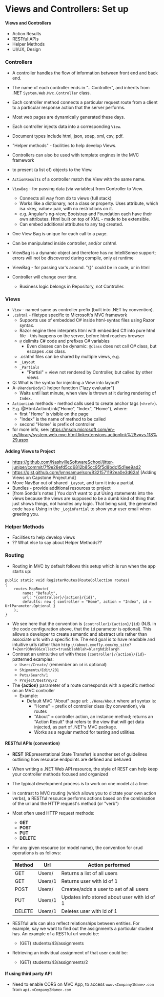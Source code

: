 # Views and Controllers: Set up

#### Views and Controllers
*	Action Results
*	RESTful APIs
*	Helper Methods
*	UI/UX, Design

### Controllers
* A controller handles the flow of information between front end and back end.
* The name of each controller ends in "...Controller", and inherits from .NET `System.Web.Mvc.Controller` class.
* Each controller method connects a particular request route from a client to a particular response action that the server performs.
 * Most web pages are dynamically generated these days.
* Each controller injects data into a corresponding `View`.
 * Document types include html, json, soap, xml, csv, pdf.
* "Helper methods" - facilities to help develop Views.
* Controllers can also be used with template engines in the MVC framework
 * to present (a list of) objects to the View.
* `ActionResults` of a controller match the View with the same name.
* `ViewBag` - for passing data (via variables) from Controller to View.  
  * Connects all way from db to views (full stack)
  * Works like a dictionary, not a class or property.  Uses attribute, which isa  <key, value> pair, with no restrictions on it.
   * e.g. Angular's ng-view; Bootstrap and Foundation each have their own attributes.  Html built on top of XML - made to be extensible.
   * Can embed additional attributes to any tag created.
 * One View Bag is unique for each call to a page.  
 * Can be manipulated inside controller, and/or cshtml.
 * ViewBag is a dynamic object and therefore has no IntelliSense support; errors will not be discovered during compile, only at runtime
 * ViewBag - for passing var's around.
"{}"  could be in code, or in html


* Controller will change over time.
  * Business logic belongs in Repository, not Controller.

### Views
* `View` - named same as controller prefix (built into .NET by convention).
* `.cshtml` - filetype specific to Microsoft's MVC framework
  * Supports use of embedded C# inside html-syntax files using Razor syntax.
  * Razor engine then interprets html with embedded C# into pure html file - this happens on the server, before html reaches browser
  * `@` delimits C# code and prefixes C# variables
     * Even classes can be dynamic: `@class` does not call C# class, but escapes .css class.
  * .cshtml files can be shared by multiple views, e.g.
   * `_Layout`
   * `_Partials`
     * "Partial" = view not rendered by Controller, but called by other views
* Q: What is the syntax for injecting a View into layout?
* A: `@RenderBody()` helper function ("lazy evaluator")
    * Waits until last minute, when view is thrown at it during rendering of `Index`.
* `ActionLink` methods - method calls used to create anchor tags (`<href>`).
 * E.g.
@Html.ActionLink("Home", "Index", "Home"), where:
   *	first "Home" is visible on the page
   *	"Index" is the name of method to be called
   *	second "Home" is prefix of controller
* for more info, see: https://msdn.microsoft.com/en-us/library/system.web.mvc.html.linkextensions.actionlink%28v=vs.118%29.aspx

#### Adding Views to Project
* https://github.com/NashvilleSoftwareSchool/jitter-juniper/commit/7f9e28efd5cd6812b85cc95f5d8bdc15d1ee9ad2
* https://gist.github.com/lynnsamuelson/8321571192ea0e3d62a1    [Adding Views on Capstone Project.md]
* Move NavBar out of shared `_Layout`, and turn it into a partial.
* Bundles - provide additional resources to project
* [from Sonda's notes:] You don’t want to put Using statements into the views because the views are supposed to be a dumb kind of thing that just shows things, not handles any logic. That being said, the generated code has a Using in the `_LoginPartial` to show your user email when greeting you.


### Helper Methods
* Facilities to help develop views
* ?? What else to say about Helper Methods??

### Routing
* Routing in MVC by default follows this setup which is run when the app starts up:
```
public static void RegisterRoutes(RouteCollection routes)  
{
    routes.MapRoute(
        name: "Default",
        url: "{controller}/{action}/{id}",
        defaults: new { controller = "Home", action = "Index", id = UrlParameter.Optional }
    );
}
```
* We see here that the convention is `{controller}/{action}/{id}` (N.B. in the code configuration above, that the `id` parameter is optional). This allows a developer to create semantic and abstract urls rather than associate urls with a specific file. The end goal is to have readable and intuitive urls rather than `http://about.exofly.com/my_site?f=2enr93hv98&collect=true&blahblah=blarghdiblargh`
* Contrast an unintuitive url with these `{controller}/{action}/{id}`-patterned examples:
  * `Users/Create/`      (remember an `id` is optional)
  * `Shipments/Edit/231`
  * `Pets/Search/1`
  * `Project/Destroy/2`
* The **{action}** parameter of a route corresponds with a specific method on an MVC controller
  * Example:
    * Default MVC "About" page url:  `./Home/About` where url syntax is:
      *	"Home" = prefix of controller class (by convention), via routes
      *	"About" = controller action, an instance method; returns an "Action Result" that refers to the view that will get data injected, as part of .NET's MVC package.  
      * Works as a regular method for testing and utilities.

#### RESTful APIs (convention)
* **REST** (REpresentational State Transfer) is another set of guidelines outlining how resource endpoints are defined and behaved
* When writing a .NET Web API resource, the style of REST can help keep your controller methods focused and organized
* The typical development process is to work on one model at a time.
* In contrast to MVC routing (which allows you to dictate your own action verbs), a RESTful resource performs actions based on the combination of the url and the HTTP request's method (or "verb")
* Most often used HTTP request methods:
  * **GET**
  * **POST**
  * **PUT**
  * **DELETE**
* For any given resource (or model name), the convention for crud operations is as follows:

  | Method  | Url      | Action performed |
  | ------- | -------- | ----------------------------- |
  | GET     | Users/   | Returns a list of all users   |
  | GET     | Users/1  | Returns user with id of 1     |
  | POST    | Users/   | Creates/adds a user to set of all users |
  | PUT     | Users/1  | Updates info stored about user with id of 1 |
  | DELETE  | Users/1  | Deletes user with id of 1 |

* RESTful urls can also reflect relationships between entities. For example, say we want to find out the assignments a particular student has. An example of a RESTful url would be:
  * (GET) students/43/assignments

* Retrieving an individual assignment of that user could be:
  * (GET) students/43/assignments/2   

#### If using third party API
* Need to enable CORS on MVC App, to access `www.<Company1Name>.com` from `api.<Company2Name>.com`
